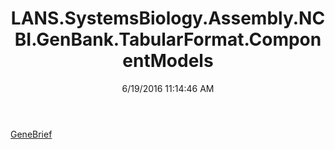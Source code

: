 ﻿---
title: LANS.SystemsBiology.Assembly.NCBI.GenBank.TabularFormat.ComponentModels
date: 6/19/2016 11:14:46 AM
---

[GeneBrief](T-LANS.SystemsBiology.Assembly.NCBI.GenBank.TabularFormat.ComponentModels.GeneBrief.html)

